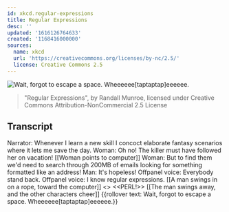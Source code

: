 ```yaml
---
id: xkcd.regular-expressions
title: Regular Expressions
desc: ''
updated: '1616126764633'
created: '1168416000000'
sources:
  name: xkcd
  url: 'https://creativecommons.org/licenses/by-nc/2.5/'
  license: Creative Commons 2.5
---
```

![Wait, forgot to escape a space.  Wheeeeee[taptaptap]eeeeee.](https://imgs.xkcd.com/comics/regular_expressions.png)
> "Regular Expressions", by Randall Munroe, licensed under Creative Commons Attribution-NonCommercial 2.5 License

## Transcript
Narrator: Whenever I learn a new skill I concoct elaborate fantasy scenarios where it lets me save the day.
Woman: Oh no! The killer must have followed her on vacation!
[[Woman points to computer]]
Woman: But to find them we'd need to search through 200MB of emails looking for something formatted like an address!
Man: It's hopeless!
Offpanel voice: Everybody stand back.
Offpanel voice: I know regular expressions.
[[A man swings in on a rope, toward the computer]]
<<tap tap>>
<<PERL!>>
[[The man swings away, and the other characters cheer]]
{{rollover text: Wait, forgot to escape a space. Wheeeeee[taptaptap]eeeeee.}}

